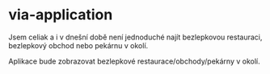 # via-application

Jsem celiak a i v dnešní době není jednoduché najít bezlepkovou restauraci, bezlepkový obchod nebo pekárnu v okolí.

Aplikace bude zobrazovat bezlepkové restaurace/obchody/pekárny v okolí.
